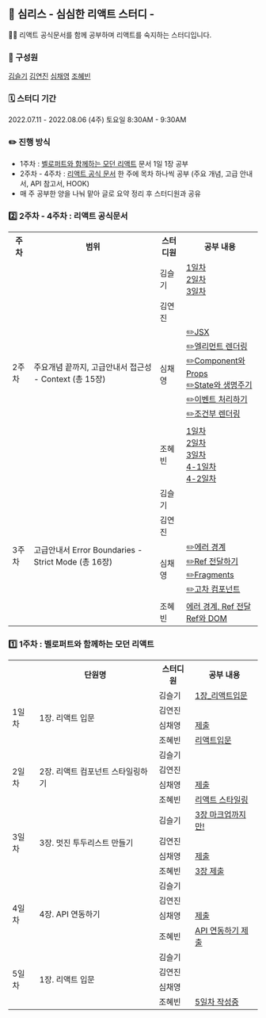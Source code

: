 ## 📝 심리스 - 심심한 리액트 스터디 -

🙋‍♀️ 리액트 공식문서를 함께 공부하며 리액트를 숙지하는 스터디입니다.

### 👥 구성원

<a href="https://github.com/sgsg9447">김슬기</a>
<a href="https://github.com/yunjink">김연진</a>
<a href="https://github.com/chaengs">심채영</a>
<a href="https://github.com/hyebinjo">조혜빈</a>

### 🗓 스터디 기간

2022.07.11 - 2022.08.06 (4주)
토요일 8:30AM - 9:30AM

### ✏️ 진행 방식

- 1주차 : <a href="https://react.vlpt.us/">벨로퍼트와 함께하는 모던 리액트</a> 문서 1일 1장 공부
- 2주차 - 4주차 : <a href="https://ko.reactjs.org/docs/getting-started.html">리액트 공식 문서</a> 한 주에 목차 하나씩 공부 (주요 개념, 고급 안내서, API 참고서, HOOK)
- 매 주 공부한 양을 나눠 맡아 글로 요약 정리 후 스터디원과 공유

### 2️⃣ 2주차 - 4주차 : 리액트 공식문서

<table>
    <tr>
        <th>주차</th>
        <th>범위</th>
        <th>스터디원</th>
        <th>공부 내용</th>
    </tr>
    <!-- 2주차 -->
    <tr>
        <td rowspan='4'>2주차</td>
        <td rowspan='4'>주요개념 끝까지, 고급안내서 접근성 - Context (총 15장)</td>
        <td>김슬기</td>
        <td class="링크여기에 제출">
        <a href="https://velog.io/@sgsg9447/심리스-리액트-공식문서-1일차-JSX-엘리먼트-렌더링">1일차</a></br>
        <a href="https://velog.io/@sgsg9447/%EC%8B%AC%EB%A6%AC%EC%8A%A4-%EB%A6%AC%EC%95%A1%ED%8A%B8-%EA%B3%B5%EC%8B%9D%EB%AC%B8%EC%84%9C-2%EC%9D%BC%EC%B0%A8-State-and-Lifecycle-%EC%9D%B4%EB%B2%A4%ED%8A%B8-%EC%B2%98%EB%A6%AC%ED%95%98%EA%B8%B0-%EC%A1%B0%EA%B1%B4%EB%B6%80-%EB%A0%8C%EB%8D%94%EB%A7%81-%EB%A6%AC%EC%8A%A4%ED%8A%B8%EC%99%80-Key">2일차 </a></br>
        <a href="https://velog.io/@sgsg9447/%EC%8B%AC%EB%A6%AC%EC%8A%A4-%EB%A6%AC%EC%95%A1%ED%8A%B8-%EA%B3%B5%EC%8B%9D%EB%AC%B8%EC%84%9C-3%EC%9D%BC%EC%B0%A8-form-state-%ED%95%A9%EC%84%B1-%EC%83%81%EC%86%8D-React%EB%A1%9C-%EC%83%9D%EA%B0%81%ED%95%98%EA%B8%B0">3일차 </a></br>
        </td>
    <tr>
        <td>김연진</td>
        <td class="링크여기에 제출"></td>
    </tr>
    <tr>
        <td>심채영</td>
        <td class="링크여기에 제출">
            <a href="https://velog.io/@colorful_chaeng/리액트-공식문서-공부하기-JSX">✏️JSX</a></br>
            <a href="https://velog.io/@colorful_chaeng/리액트-공식문서-공부하기-엘리먼트-렌더링">✏️엘리먼트 렌더링</a></br>
            <a href="https://velog.io/@colorful_chaeng/리액트-공식문서-공부하기-Component와-Props">✏️Component와 Props</a></br>
            <a href="https://velog.io/@colorful_chaeng/리액트-공식문서-공부하기-State와-생명주기">✏️State와 생명주기</a></br>
            <a href="https://velog.io/@colorful_chaeng/리액트-공식문서-공부하기-이벤트-처리하기">✏️이벤트 처리하기</a></br>
            <a href="https://velog.io/@colorful_chaeng/리액트-공식문서-공부하기-조건부-렌더링">✏️조건부 렌더링</a>
        </td>
    </tr>
    <tr>
        <td>조혜빈</td>
        <td class="링크여기에 제출">
          <a href="https://velog.io/@johyebin/리액트-공식문서-스터디-1일차-">1일차</a></br>
          <a href="https://velog.io/@johyebin/리액트-공식문서-스터디-2일차-component-props">2일차</a></br>
          <a href="https://velog.io/@johyebin/리액트-공식문서-스터디-3일차">3일차</a></br>
          <a href="https://velog.io/@johyebin/리액트-공식문서-스터디-4일차1-조건부-렌더링">4-1일차</a></br>
          <a href="https://velog.io/@johyebin/리액트-공식문서-스터디-4일차2-">4-2일차</a>
        </td>
    </tr>
    <!-- 3주차 -->
    <tr>
        <td rowspan='4'>3주차</td>
        <td rowspan='4'>고급안내서 Error Boundaries - Strict Mode (총 16장)</td>
        <td>김슬기</td>
        <td class="링크여기에 제출"></td>
    </tr>
    <tr>
        <td>김연진</td>
        <td class="링크여기에 제출"></td>
    </tr>
    <tr>
        <td>심채영</td>
        <td class="링크여기에 제출">
            <a href="https://velog.io/@colorful_chaeng/리액트-공식문서-공부하기-에러-경계Error-Boundaries">✏️에러 경계</a></br>
            <a href="https://velog.io/@colorful_chaeng/리액트-공식문서-공부하기-Ref-전달하기Forwarding-Refs">✏️Ref 전달하기</a></br>
            <a href="https://velog.io/@colorful_chaeng/리액트-공식문서-공부하기-Fragments">✏️Fragments</a></br>
            <a href="https://velog.io/@colorful_chaeng/리액트-공식문서-공부하기-고차-컴포넌트">✏️고차 컴포넌트</a>
        </td>
    </tr>
    <tr>
        <td>조혜빈</td>
        <td class="링크여기에 제출">
          <a href="https://velog.io/@johyebin/리액트-공식문서-스터디-5일차">에러 경계, Ref 전달</a></br>
          <a href="https://velog.io/@johyebin/리액트-공식문서-스터디-6일차-Ref와-DOM">Ref와 DOM</a>
        </td>
    </tr>
</table>

### 1️⃣ 1주차 : 벨로퍼트와 함께하는 모던 리액트

<table>
    <tr>
        <th></th>
        <th>단원명</th>
        <th>스터디원</th>
        <th>공부 내용</th>
    </tr>
    <!-- 1일차 -->
    <tr>
        <td rowspan='4'>1일차</td>
        <td rowspan='4'>1장. 리액트 입문</td>
        <td>김슬기</td>
 <td class="링크여기에 제출"><a href="https://github.com/sgsg9447/FE_STUDY/tree/main/React/self-study/vlpt-gitbook-study">1장_리액트입문</a></td>
    <tr>
        <td>김연진</td>
        <td class="링크여기에 제출"></td>
    </tr>
    <tr>
        <td>심채영</td>
        <td class="링크여기에 제출"><a href="https://purple-ocarina-003.notion.site/1-bfec1be91b6b4b8794defc8c468c5270">제출</a></td>
    </tr>
    <tr>
        <td>조혜빈</td>
        <td class="링크여기에 제출"><a href="https://velog.io/@johyebin/%EB%A6%AC%EC%95%A1%ED%8A%B8-%EC%8A%A4%ED%84%B0%EB%94%94-React-%EC%9E%85%EB%AC%B8">리액트입문</a></td>
    </tr>
    <!-- 2일차 -->
    <tr>
        <td rowspan='4'>2일차</td>
        <td rowspan='4'>2장. 리액트 컴포넌트 스타일링하기</td>
        <td>김슬기</td>
        <td class="링크여기에 제출"></td>
    </tr>
    <tr>
        <td>김연진</td>
        <td class="링크여기에 제출"></td>
    </tr>
    <tr>
        <td>심채영</td>
        <td class="링크여기에 제출"><a href="https://purple-ocarina-003.notion.site/2-42e3243f425745d28998cbdd7be8390f">제출</a></td>
    </tr>
    <tr>
        <td>조혜빈</td>
        <td class="링크여기에 제출"><a href="https://velog.io/@johyebin/2%EC%9E%A5.-%EB%A6%AC%EC%95%A1%ED%8A%B8-%EC%BB%B4%ED%8F%AC%EB%84%8C%ED%8A%B8-%EC%8A%A4%ED%83%80%EC%9D%BC%EB%A7%81%ED%95%98%EA%B8%B0">리액트 스타일링</a></td>
    </tr>
    <!-- 3일차 -->
    <tr>
        <td rowspan='4'>3일차</td>
        <td rowspan='4'>3장. 멋진 투두리스트 만들기</td>
        <td>김슬기</td>
        <td class="링크여기에 제출"><a href="https://github.com/sgsg9447/FE_STUDY/tree/main/React/self-study/todolist-vlog">3장 마크업까지만!</a></td>
    </tr>
    <tr>
        <td>김연진</td>
        <td class="링크여기에 제출"></td>
    </tr>
    <tr>
        <td>심채영</td>
        <td class="링크여기에 제출"><a href="https://purple-ocarina-003.notion.site/3-d001bcc2d4ad4f8d842239c3ad4c3924">제출</a></td>
    </tr>
    <tr>
        <td>조혜빈</td>
        <td class="링크여기에 제출"><a href="https://velog.io/@johyebin/3%EC%9E%A5">3장 제출</a></td>
    </tr>
    <!-- 4일차 -->
    <tr>
        <td rowspan='4'>4일차</td>
        <td rowspan='4'>4장. API 연동하기</td>
        <td>김슬기</td>
        <td class="링크여기에 제출"></td>
    </tr>
    <tr>
        <td>김연진</td>
        <td class="링크여기에 제출"></td>
    </tr>
    <tr>
        <td>심채영</td>
        <td class="링크여기에 제출"><a href="https://purple-ocarina-003.notion.site/4-API-bccff7d0f6004aa79586b55fef9fe587">제출</a></td>
    </tr>
    <tr>
        <td>조혜빈</td>
        <td class="링크여기에 제출"><a href="https://velog.io/@johyebin/4%EC%9E%A5.-API-%EC%97%B0%EB%8F%99%ED%95%98%EA%B8%B0-uu21my46">API 연동하기 제출</a></td>
    </tr>
    <!-- 5일차 -->
    <tr>
        <td rowspan='4'>5일차</td>
        <td rowspan='4'>1장. 리액트 입문</td>
        <td>김슬기</td>
        <td class="링크여기에 제출"></td>
    </tr>
    <tr>
        <td>김연진</td>
        <td class="링크여기에 제출"></td>
    </tr>
    <tr>
        <td>심채영</td>
        <td class="링크여기에 제출"></td>
    </tr>
    <tr>
        <td>조혜빈</td>
        <td class="링크여기에 제출"><a href="https://velog.io/@johyebin/5%EC%9E%A5.-%EB%A6%AC%EC%95%A1%ED%8A%B8-%EB%9D%BC%EC%9A%B0%ED%84%B0v6">5일차 작성중</a></td>
    </tr>
</table>

